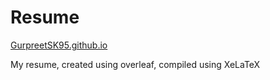 # Resume

[GurpreetSK95.github.io](GurpreetSK95.github.io)

My resume, created using overleaf, compiled using XeLaTeX
